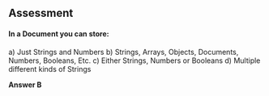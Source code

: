 ## Assessment

#### In a Document you can store:

a) Just Strings and Numbers
b) Strings, Arrays, Objects, Documents, Numbers, Booleans, Etc.
c) Either Strings, Numbers or Booleans
d) Multiple different kinds of Strings

**Answer B**
